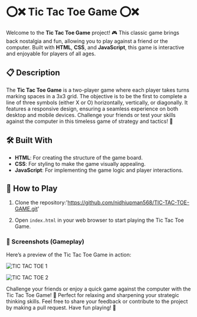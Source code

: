

# ⭕❌ Tic Tac Toe Game ⭕❌

Welcome to the **Tic Tac Toe Game** project! 🎮 This classic game brings back nostalgia and fun, allowing you to play against a friend or the computer. Built with **HTML**, **CSS**, and **JavaScript**, this game is interactive and enjoyable for players of all ages.

## 📋 Description

The **Tic Tac Toe Game** is a two-player game where each player takes turns marking spaces in a 3x3 grid. The objective is to be the first to complete a line of three symbols (either X or O) horizontally, vertically, or diagonally. It features a responsive design, ensuring a seamless experience on both desktop and mobile devices. Challenge your friends or test your skills against the computer in this timeless game of strategy and tactics! 🌟

## 🛠️ Built With

- **HTML**: For creating the structure of the game board.
- **CSS**: For styling to make the game visually appealing.
- **JavaScript**: For implementing the game logic and player interactions.

## 🚀 How to Play

1. Clone the repository:'https://github.com/nidhiupman568/TIC-TAC-TOE-GAME.git'
  
2. Open `index.html` in your web browser to start playing the Tic Tac Toe Game.

### 📸 Screenshots (Gameplay)

Here’s a preview of the Tic Tac Toe Game in action:

![TIC TAC TOE 1](https://github.com/nidhiupman568/TIC-TAC-TOE-GAME/assets/130860182/a8587075-1c2b-4274-89b7-42c6d7aa8cf1)

![TIC TAC TOE 2](https://github.com/nidhiupman568/TIC-TAC-TOE-GAME/assets/130860182/83ca337e-26d1-4fff-a933-ffccb50bda03)

Challenge your friends or enjoy a quick game against the computer with the Tic Tac Toe Game! 🎯 Perfect for relaxing and sharpening your strategic thinking skills. Feel free to share your feedback or contribute to the project by making a pull request. Have fun playing! 🌟

